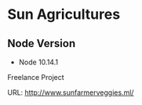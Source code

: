 # Sun Agricultures

## Node Version
- Node 10.14.1

Freelance Project

URL: http://www.sunfarmerveggies.ml/
